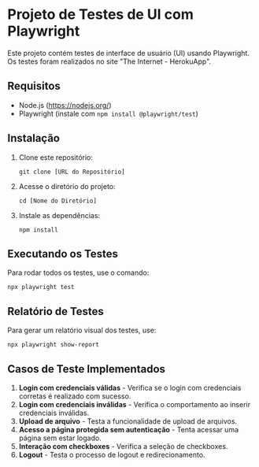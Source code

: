 # Projeto de Testes de UI com Playwright

Este projeto contém testes de interface de usuário (UI) usando Playwright. Os testes foram realizados no site "The Internet - HerokuApp".

## Requisitos

- Node.js (https://nodejs.org/)
- Playwright (instale com `npm install @playwright/test`)

## Instalação

1. Clone este repositório:
   ```
   git clone [URL do Repositório]
   ```
2. Acesse o diretório do projeto:
   ```
   cd [Nome do Diretório]
   ```
3. Instale as dependências:
   ```
   npm install
   ```

## Executando os Testes

Para rodar todos os testes, use o comando:
```
npx playwright test
```

## Relatório de Testes

Para gerar um relatório visual dos testes, use:
```
npx playwright show-report
```

## Casos de Teste Implementados

1. **Login com credenciais válidas** - Verifica se o login com credenciais corretas é realizado com sucesso.
2. **Login com credenciais inválidas** - Verifica o comportamento ao inserir credenciais inválidas.
3. **Upload de arquivo** - Testa a funcionalidade de upload de arquivos.
4. **Acesso a página protegida sem autenticação** - Tenta acessar uma página sem estar logado.
5. **Interação com checkboxes** - Verifica a seleção de checkboxes.
6. **Logout** - Testa o processo de logout e redirecionamento.

